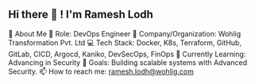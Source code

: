## Hi there 👋 ! I'm Ramesh Lodh

🚀 About Me
💼 Role: DevOps Engineer
🏢 Company/Organization: Wohlig Transformation Pvt. Ltd
💻 Tech Stack: Docker, K8s, Terraform, GitHub, GitLab, CICD, Argocd, Kaniko, DevSecOps, FinOps
🌱 Currently Learning: Advancing in Security
🎯 Goals: Building scalable systems with Advanced Security.
📫 How to reach me: ramesh.lodh@wohlig.com

